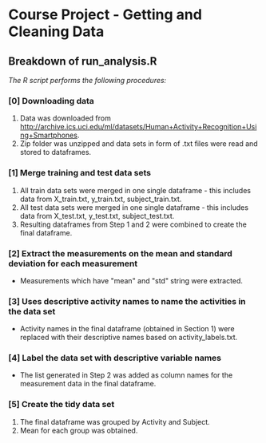 # Course Project - Getting and Cleaning Data
## Breakdown of run_analysis.R

*The R script performs the following procedures:* 

### [0] Downloading data
1. Data was downloaded from http://archive.ics.uci.edu/ml/datasets/Human+Activity+Recognition+Using+Smartphones.
2. Zip folder was unzipped and data sets in form of .txt files were read and stored to dataframes.

### [1] Merge training and test data sets
1. All train data sets were merged in one single dataframe - this includes data from X_train.txt, y_train.txt, subject_train.txt.
2. All test data sets were merged in one single dataframe - this includes data from X_test.txt, y_test.txt, subject_test.txt.
3. Resulting dataframes from Step 1 and 2 were combined to create the final dataframe.

### [2] Extract the measurements on the mean and standard deviation for each measurement
- Measurements which have "mean" and "std" string were extracted.

### [3]  Uses descriptive activity names to name the activities in the data set
- Activity names in the final dataframe (obtained in Section 1) were replaced with their descriptive names based on activity_labels.txt.

### [4] Label the data set with descriptive variable names
- The list generated in Step 2 was added as column names for the measurement data in the final dataframe.

### [5]  Create the tidy data set 
1. The final dataframe was grouped by Activity and Subject.
2. Mean for each group was obtained.
